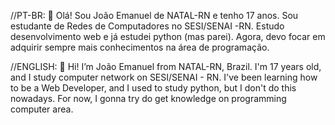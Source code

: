 //PT-BR:
👋 Olá! Sou João Emanuel de NATAL-RN e tenho 17 anos.
Sou estudante de Redes de Computadores no SESI/SENAI -RN. 
Estudo desenvolvimento web e já estudei python (mas parei).
Agora, devo focar em adquirir sempre mais conhecimentos na área de programação.

//ENGLISH:
👋 Hi! I’m João Emanuel from NATAL-RN, Brazil.
I'm 17 years old, and I study computer network on SESI/SENAI - RN.
I've been learning how to be a Web Developer, and I used to study python, but I don't do this nowadays.
For now, I gonna try do get knowledge on programming computer area.

